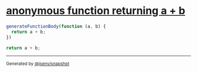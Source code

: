 # [anonymous function returning a + b](../../function_parser.test.js#L29)

```js
generateFunctionBody(function (a, b) {
  return a + b;
})
```

```js
return a + b;
```
---

<sub>
  Generated by <a href="https://github.com/jsenv/core/tree/main/packages/independent/snapshot">@jsenv/snapshot</a>
</sub>